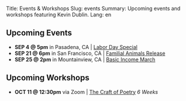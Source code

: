 Title: Events & Workshops
Slug: events
Summary: Upcoming events and workshops featuring Kevin Dublin.
Lang: en

## Upcoming Events

- **SEP 4 @ 5pm** in Pasadena, CA | [Labor Day Special](https://fb.me/e/EVQUu4wB) 
- **SEP 21 @ 6pm** in San Francisco, CA | [Familial Animals Release](https://www.greenapplebooks.com/event/9th-ave-paolo-bicchieri) 
- **SEP 25 @ 2pm** in Mountainview, CA | [Basic Income March](https://www.basicincomemarch.com/)

## Upcoming Workshops

- **OCT 11 @ 12:30pm** via Zoom | [The Craft of Poetry](https://elderwriting.net/dt-oak.html) *6 Weeks* 
